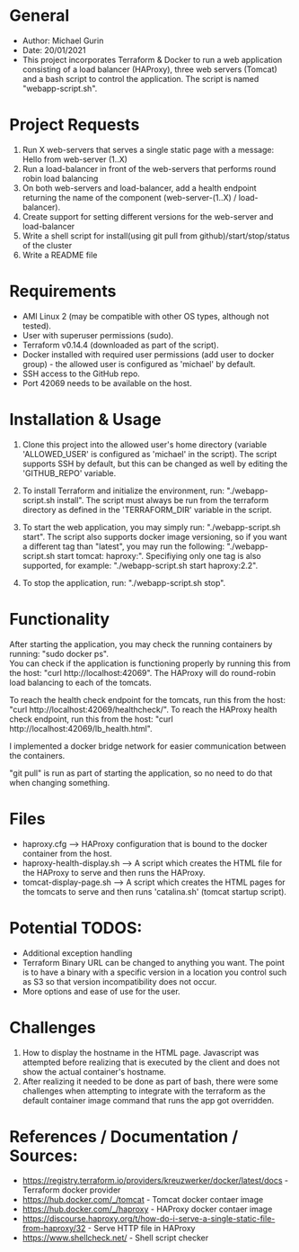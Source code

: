 # General
* Author: Michael Gurin
* Date: 20/01/2021
* This project incorporates Terraform & Docker to run a web application consisting of a load balancer (HAProxy), three web servers (Tomcat) and a bash script to control the application. The script is named "webapp-script.sh".


# Project Requests
1. Run X web-servers that serves a single static page with a message: Hello from web-server (1..X)
2. Run a load-balancer in front of the web-servers that performs round robin load balancing
3. On both web-servers and load-balancer, add a health endpoint returning the name of the component (web-server-(1..X) / load-balancer).
4. Create support for setting different versions for the web-server and load-balancer
5. Write a shell script for install(using git pull from github)/start/stop/status of the cluster
6. Write a README file


# Requirements
* AMI Linux 2 (may be compatible with other OS types, although not tested).
* User with superuser permissions (sudo).
* Terraform v0.14.4 (downloaded as part of the script).
* Docker installed with required user permissions (add user to docker group) - the allowed user is configured as 'michael' by default.
* SSH access to the GitHub repo.
* Port 42069 needs to be available on the host.


# Installation & Usage  
1. Clone this project into the allowed user's home directory (variable 'ALLOWED_USER' is configured as 'michael' in the script). The script supports SSH by default, but this can be changed as well by editing the 'GITHUB_REPO' variable.

2. To install Terraform and initialize the environment, run: "./webapp-script.sh install". The script must always be run from the terraform directory as defined in the 'TERRAFORM_DIR' variable in the script.

3. To start the web application, you may simply run: "./webapp-script.sh start". The script also supports docker image versioning, so if you want a different tag than "latest", you may run the following: "./webapp-script.sh start tomcat:<custom-tag> haproxy:<custom-tag>". Specifiying only one tag is also supported, for example: "./webapp-script.sh start haproxy:2.2".
  
4. To stop the application, run: "./webapp-script.sh stop".


# Functionality
After starting the application, you may check the running containers by running: "sudo docker ps".  
You can check if the application is functioning properly by running this from the host: "curl http://localhost:42069".
The HAProxy will do round-robin load balancing to each of the tomcats.

To reach the health check endpoint for the tomcats, run this from the host: "curl http://localhost:42069/healthcheck/".
To reach the HAProxy health check endpoint, run this from the host: "curl http://localhost:42069/lb_health.html".

I implemented a docker bridge network for easier communication between the containers.

"git pull" is run as part of starting the application, so no need to do that when changing something.


# Files
* haproxy.cfg --> HAProxy configuration that is bound to the docker container from the host.
* haproxy-health-display.sh --> A script which creates the HTML file for the HAProxy to serve and then runs the HAProxy.
* tomcat-display-page.sh --> A script which creates the HTML pages for the tomcats to serve and then runs 'catalina.sh' (tomcat startup script).


# Potential TODOS:
* Additional exception handling
* Terraform Binary URL can be changed to anything you want. The point is to have a binary with a specific version in a location you control such as S3 so that version incompatibility does not occur.
* More options and ease of use for the user.


# Challenges
1. How to display the hostname in the HTML page. Javascript was attempted before realizing that is executed by the client and does not show the actual container's hostname.
2. After realizing it needed to be done as part of bash, there were some challenges when attempting to integrate with the terraform as the default container image command that runs the app got overridden.


# References / Documentation / Sources:
* https://registry.terraform.io/providers/kreuzwerker/docker/latest/docs - Terraform docker provider
* https://hub.docker.com/_/tomcat - Tomcat docker contaer image
* https://hub.docker.com/_/haproxy - HAProxy docker contaer image
* https://discourse.haproxy.org/t/how-do-i-serve-a-single-static-file-from-haproxy/32 - Serve HTTP file in HAProxy
* https://www.shellcheck.net/ - Shell script checker
